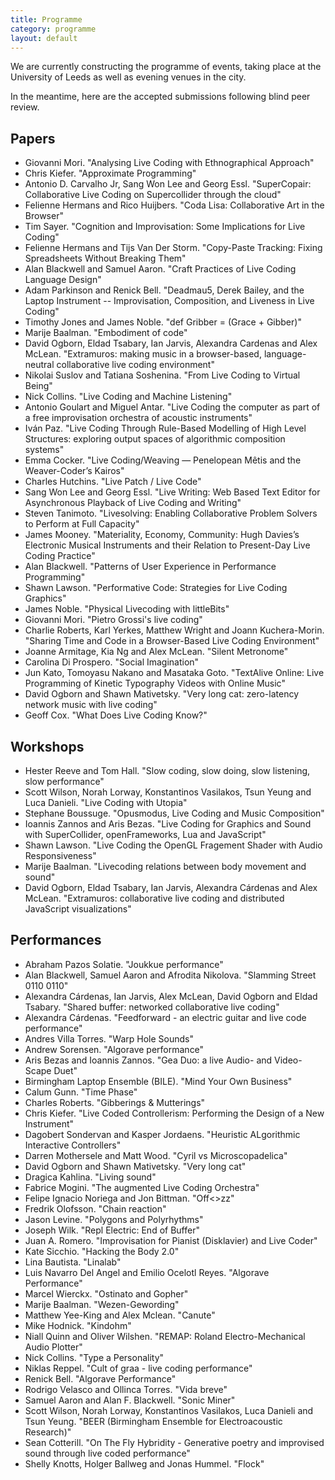 ```yaml
---
title: Programme
category: programme
layout: default
---
```


We are currently constructing the programme of events, taking place at
the University of Leeds as well as evening venues in the city.

In the meantime, here are the accepted submissions following blind peer review.

## Papers

* Giovanni Mori. "Analysing Live Coding with Ethnographical Approach"
* Chris Kiefer. "Approximate Programming"
* Antonio D. Carvalho Jr, Sang Won Lee and Georg Essl. "SuperCopair: Collaborative Live Coding on Supercollider through the cloud"
* Felienne Hermans and Rico Huijbers. "Coda Lisa: Collaborative Art in the Browser"
* Tim Sayer. "Cognition and Improvisation: Some Implications for Live Coding"
* Felienne Hermans and Tijs Van Der Storm. "Copy-Paste Tracking: Fixing Spreadsheets Without Breaking Them"
* Alan Blackwell and Samuel Aaron. "Craft Practices of Live Coding Language Design"
* Adam Parkinson and Renick Bell. "Deadmau5, Derek Bailey, and the Laptop Instrument -- Improvisation, Composition, and Liveness in Live Coding"
* Timothy Jones and James Noble. "def Gribber = (Grace + Gibber)"
* Marije Baalman. "Embodiment of code"
* David Ogborn, Eldad Tsabary, Ian Jarvis, Alexandra Cardenas and Alex McLean. "Extramuros: making music in a browser-based, language-neutral collaborative live coding environment"
* Nikolai Suslov and Tatiana Soshenina. "From Live Coding to Virtual Being"
* Nick Collins. "Live Coding and Machine Listening"
* Antonio Goulart and Miguel Antar. "Live Coding the computer as part of a free improvisation orchestra of acoustic instruments"
* Iván Paz. "Live Coding Through Rule-Based Modelling of High Level Structures: exploring output spaces of algorithmic composition systems"
* Emma Cocker. "Live Coding/Weaving — Penelopean Mêtis and the Weaver-Coder’s Kairos"
* Charles Hutchins. "Live Patch / Live Code"
* Sang Won Lee and Georg Essl. "Live Writing: Web Based Text Editor for Asynchronous Playback of Live Coding and Writing"
* Steven Tanimoto. "Livesolving: Enabling Collaborative Problem Solvers to Perform at Full Capacity"
* James Mooney. "Materiality, Economy, Community: Hugh Davies’s Electronic Musical Instruments and their Relation to Present-Day Live Coding Practice"
* Alan Blackwell. "Patterns of User Experience in Performance Programming"
* Shawn Lawson. "Performative Code: Strategies for Live Coding Graphics"
* James Noble. "Physical Livecoding with littleBits"
* Giovanni Mori. "Pietro Grossi's live coding"
* Charlie Roberts, Karl Yerkes, Matthew Wright and Joann Kuchera-Morin. "Sharing Time and Code in a Browser-Based Live Coding Environment"
* Joanne Armitage, Kia Ng and Alex McLean. "Silent Metronome"
* Carolina Di Prospero. "Social Imagination"
* Jun Kato, Tomoyasu Nakano and Masataka Goto. "TextAlive Online: Live Programming of Kinetic Typography Videos with Online Music"
* David Ogborn and Shawn Mativetsky. "Very long cat: zero-latency network music with live coding"
* Geoff Cox. "What Does Live Coding Know?"

## Workshops

* Hester Reeve and Tom Hall. "Slow coding, slow doing, slow listening, slow performance"
* Scott Wilson, Norah Lorway, Konstantinos Vasilakos, Tsun Yeung and Luca Danieli. "Live Coding with Utopia"
* Stephane Boussuge. "Opusmodus, Live Coding and Music Composition"
* Ioannis Zannos and Aris Bezas. "Live Coding for Graphics and Sound with SuperCollider, openFrameworks, Lua and JavaScript"
* Shawn Lawson. "Live Coding the OpenGL Fragement Shader with Audio Responsiveness"
* Marije Baalman. "Livecoding relations between body movement and sound"
* David Ogborn, Eldad Tsabary, Ian Jarvis, Alexandra Cárdenas and Alex McLean. "Extramuros: collaborative live coding and distributed JavaScript visualizations"

## Performances

* Abraham Pazos Solatie. "Joukkue performance"
* Alan Blackwell, Samuel Aaron and Afrodita Nikolova. "Slamming Street 0110 0110"
* Alexandra Cárdenas, Ian Jarvis, Alex McLean, David Ogborn and Eldad Tsabary. "Shared buffer: networked collaborative live coding"
* Alexandra Cárdenas. "Feedforward - an electric guitar and live code performance"
* Andres Villa Torres. "Warp Hole Sounds"
* Andrew Sorensen. "Algorave performance"
* Aris Bezas and Ioannis Zannos. "Gea Duo: a live Audio- and Video-Scape Duet"
* Birmingham Laptop Ensemble (BILE). "Mind Your Own Business"
* Calum Gunn. "Time Phase"
* Charles Roberts. "Gibberings & Mutterings"
* Chris Kiefer. "Live Coded Controllerism: Performing the Design of a New Instrument"
* Dagobert Sondervan and Kasper Jordaens. "Heuristic ALgorithmic Interactive Controllers"
* Darren Mothersele and Matt Wood. "Cyril vs Microscopadelica"
* David Ogborn and Shawn Mativetsky. "Very long cat"
* Dragica Kahlina. "Living sound"
* Fabrice Mogini. "The augmented Live Coding Orchestra"
* Felipe Ignacio Noriega and Jon Bittman. "Off<>zz"
* Fredrik Olofsson. "Chain reaction"
* Jason Levine. "Polygons and Polyrhythms"
* Joseph Wilk. "Repl Electric: End of Buffer"
* Juan A. Romero. "Improvisation for Pianist (Disklavier) and Live Coder"
* Kate Sicchio. "Hacking the Body 2.0"
* Lina Bautista. "Linalab"
* Luis Navarro Del Angel and Emilio Ocelotl Reyes. "Algorave Performance"
* Marcel Wierckx. "Ostinato and Gopher"
* Marije Baalman. "Wezen-Gewording"
* Matthew Yee-King and Alex Mclean. "Canute"
* Mike Hodnick. "Kindohm"
* Niall Quinn and Oliver Wilshen. "REMAP: Roland Electro-Mechanical Audio Plotter"
* Nick Collins. "Type a Personality"
* Niklas Reppel. "Cult of graa - live coding performance"
* Renick Bell. "Algorave Performance"
* Rodrigo Velasco and Ollinca Torres. "Vida breve"
* Samuel Aaron and Alan F. Blackwell. "Sonic Miner"
* Scott Wilson, Norah Lorway, Konstantinos Vasilakos, Luca Danieli and Tsun Yeung. "BEER (Birmingham Ensemble for Electroacoustic Research)"
* Sean Cotterill. "On The Fly Hybridity - Generative poetry and improvised sound through live coded performance"
* Shelly Knotts, Holger Ballweg and Jonas Hummel. "Flock"
